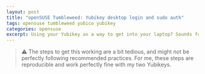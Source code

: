 ```yaml
---
layout: post
title: "openSUSE Tumbleweed: Yubikey desktop login and sudo auth"
tags: opensuse tumbleweed yubico yubikey
categories: opensuse
excerpt: Using your Yubikey as a way to get into your laptop? Sounds fun. 
---
```


> ⚠️ The steps to get this working are a bit tedious, and might not be perfectly following recommended practices. For me, these steps are reproducible and work perfectly fine with my two Yubikeys.  

